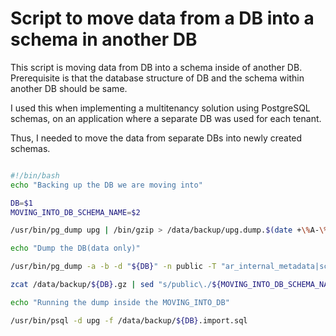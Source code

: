 # Script to move data from a DB into a schema in another DB

This script is moving data from DB into a schema inside of another DB. Prerequisite is that the
database structure of DB and the schema within another DB should be same.

I used this when implementing a multitenancy solution using PostgreSQL schemas, on an application where a separate DB was used for each tenant.

Thus, I needed to move the data from separate DBs into newly created schemas.

```bash

#!/bin/bash
echo "Backing up the DB we are moving into"

DB=$1
MOVING_INTO_DB_SCHEMA_NAME=$2

/usr/bin/pg_dump upg | /bin/gzip > /data/backup/upg.dump.$(date +\%A-\%H).gz

echo "Dump the DB(data only)"

/usr/bin/pg_dump -a -b -d "${DB}" -n public -T "ar_internal_metadata|schema_migrations" | /bin/gzip > /data/backup/${DB}.gz

zcat /data/backup/${DB}.gz | sed "s/public\./${MOVING_INTO_DB_SCHEMA_NAME}\./g" > /data/backup/${DB}.import.sql

echo "Running the dump inside the MOVING_INTO_DB"

/usr/bin/psql -d upg -f /data/backup/${DB}.import.sql
```
